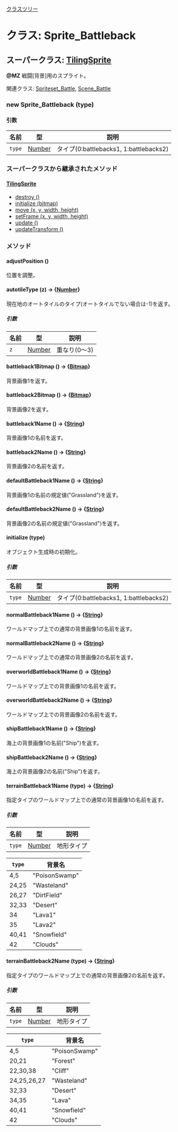 [クラスツリー](index.md)

# クラス: Sprite_Battleback

## スーパークラス: [TilingSprite](TilingSprite.md)

**@MZ** 戦闘[背景]用のスプライト。

関連クラス: [Spriteset_Battle](Spriteset_Battle.md), [Scene_Battle](Scene_Battle.md)

### new Sprite_Battleback (type)
#### 引数

| 名前 | 型 | 説明 |
| --- | --- | --- |
| `type` | [Number](Number.md) | タイプ(0:battlebacks1, 1:battlebacks2) |


### スーパークラスから継承されたメソッド

#### [TilingSprite](TilingSprite.md)

* [destroy ()](TilingSprite.md#destroy-)
* [initialize (bitmap)](TilingSprite.md#initialize-bitmap)
* [move (x, y, width, height)](TilingSprite.md#move-x-y-width-height)
* [setFrame (x, y, width, height)](TilingSprite.md#setframe-x-y-width-height)
* [update ()](TilingSprite.md#update-)
* [updateTransform ()](TilingSprite.md#updatetransform-)


### メソッド

#### adjustPosition ()
位置を調整。


#### autotileType (z) → {[Number](Number.md)}
現在地のオートタイルのタイプ(オートタイルでない場合は-1)を返す。

##### 引数

| 名前 | 型 | 説明 |
| --- | --- | --- |
| `z` | [Number](Number.md) | 重なり(0〜3) |


#### battleback1Bitmap () → {[Bitmap](Bitmap.md)}
背景画像1を返す。


#### battleback2Bitmap () → {[Bitmap](Bitmap.md)}
背景画像2を返す。


#### battleback1Name () → {[String](String.md)}
背景画像1の名前を返す。


#### battleback2Name () → {[String](String.md)}
背景画像2の名前を返す。


#### defaultBattleback1Name () → {[String](String.md)}
背景画像1の名前の規定値("Grassland")を返す。


#### defaultBattleback2Name () → {[String](String.md)}
背景画像2の名前の規定値("Grassland")を返す。


#### initialize (type)
 オブジェクト生成時の初期化。

##### 引数

| 名前 | 型 | 説明 |
| --- | --- | --- |
| `type` | [Number](Number.md) | タイプ(0:battlebacks1, 1:battlebacks2) |


#### normalBattleback1Name () → {[String](String.md)}
ワールドマップ上での通常の背景画像1の名前を返す。


#### normalBattleback2Name () → {[String](String.md)}
ワールドマップ上での通常の背景画像2の名前を返す。


#### overworldBattleback1Name () → {[String](String.md)}
ワールドマップ上での背景画像1の名前を返す。


#### overworldBattleback2Name () → {[String](String.md)}
ワールドマップ上での背景画像2の名前を返す。


#### shipBattleback1Name () → {[String](String.md)}
海上の背景画像1の名前("Ship")を返す。


#### shipBattleback2Name () → {[String](String.md)}
海上の背景画像2の名前("Ship")を返す。


#### terrainBattleback1Name (type) → {[String](String.md)}
指定タイプのワールドマップ上での通常の背景画像1の名前を返す。

##### 引数

| 名前 | 型 | 説明 |
| --- | --- | --- |
| `type` | [Number](Number.md) | 地形タイプ |

| `type` | 背景名 |
| --- | --- |
| 4,5 | "PoisonSwamp" |
| 24,25 | "Wasteland" |
| 26,27 | "DirtField" |
| 32,33 | "Desert" |
| 34 | "Lava1" |
| 35 | "Lava2" |
| 40,41 | "Snowfield" |
| 42 | "Clouds" |


#### terrainBattleback2Name (type) → {[String](String.md)}
指定タイプのワールドマップ上での通常の背景画像2の名前を返す。

##### 引数

| 名前 | 型 | 説明 |
| --- | --- | --- |
| `type` | [Number](Number.md) | 地形タイプ |

| `type` | 背景名 |
| --- | --- |
| 4,5 | "PoisonSwamp" |
| 20,21 | "Forest" |
| 22,30,38 | "Cliff" |
| 24,25,26,27 | "Wasteland" |
| 32,33 | "Desert" |
| 34,35 | "Lava" |
| 40,41 | "Snowfield" |
| 42 | "Clouds" |
